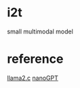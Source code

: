 # i2t
 small multimodal model 

# reference

[llama2.c](https://github.com/karpathy/llama2.c)
[nanoGPT](https://github.com/karpathy/nanoGPT)

